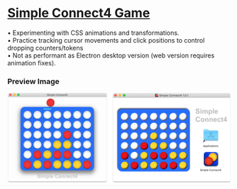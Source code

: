 # [Simple Connect4 Game](https://michaeltr7.github.io/Simple-Connect4/)

• Experimenting with CSS animations and transformations. <br/>
• Practice tracking cursor movements and click positions to control dropping counters/tokens <br/>
• Not as performant as Electron desktop version (web version requires animation fixes).
<br/>

<h3>Preview Image</h3>

[<img src="Preview Image.png" width = "1000">](https://michaeltr7.github.io/Simple-Connect4/)


